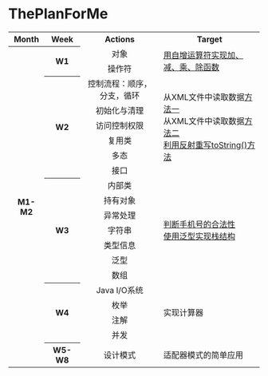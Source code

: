 # ThePlanForMe

<table >
	<tr>
		<th>Month</th>
		<th>Week</th>
		<th>Actions</th>
		<th>Target</th>
	</tr>
	<tr>
		<th rowspan="20">M1-M2</th>
		<th rowspan="2">W1</th>
		<td align="center">对象</td>
		<td rowspan="2"><a href="https://github.com/zhouchaoyuan/ThePlanForMe/blob/master/M1-M2/W1/MyOperation.java">用自增运算符实现加、减、乘、除函数</a></td>
	</tr>
	<tr>
		<td align="center">操作符</td>
	</tr>
	<tr>
		<th rowspan="6">W2</th>
		<td align="center">控制流程：顺序，分支，循环</td>
		<td rowspan="6">从XML文件中读取数据<a href="https://github.com/zhouchaoyuan/ThePlanForMe/blob/master/M1-M2/W2/ReadDataFromXMLFile.java">方法一</a></br>从XML文件中读取数据<a href="https://github.com/zhouchaoyuan/ThePlanForMe/blob/master/M1-M2/W2/ReadXMLFile.java">方法二</a></br><a href="https://github.com/zhouchaoyuan/ThePlanForMe/blob/master/M1-M2/W2/OverrideToString.java">利用反射重写toString()方法</a></td>
	</tr>
	<tr>
		<td align="center">初始化与清理</td>
	</tr>
	<tr>
		<td align="center">访问控制权限</td>
	</tr>
	<tr>
		<td align="center">复用类</td>
	</tr>
	<tr>
		<td align="center">多态</td>
	</tr>
	<tr>
		<td align="center">接口</td>
	</tr>
	<tr>
		<th rowspan="7">W3</th>
		<td align="center">内部类</td>
		<td rowspan="7"><a href="https://github.com/zhouchaoyuan/ThePlanForMe/blob/master/M1-M2/W3/CheckPhoneNumber.java">判断手机号的合法性</a></br><a href="https://github.com/zhouchaoyuan/ThePlanForMe/blob/master/M1-M2/W3/MyStack.java">使用泛型实现栈结构</a></td>
	</tr>
	<tr>
		<td align="center">持有对象</td>
	</tr>
	<tr>
		<td align="center">异常处理</td>
	</tr>
	<tr>
		<td align="center">字符串</td>
	</tr>
	<tr>
		<td align="center">类型信息</td>
	</tr>
	<tr>
		<td align="center">泛型</td>
	</tr>
	<tr>
		<td align="center">数组</td>
	</tr>
	<tr>
		<th rowspan="4">W4</th>
		<td align="center">Java I/O系统</td>
		<td rowspan="4">实现计算器</td>
	</tr>
	<tr>
		<td align="center">枚举</td>
	</tr>
	<tr>
		<td align="center">注解</td>
	</tr>
	<tr>
		<td align="center">并发</td>
	</tr>
	<tr>
		<th >W5-W8</th>
		<td align="center">设计模式</td>
		<td>适配器模式的简单应用</td>
	</tr>
</table>